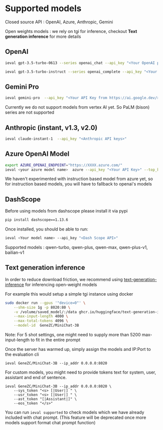 # Supported models

Closed source API : OpenAI, Azure, Anthropic, Gemini

Open weights models : we rely on tgi for inference, checkout **Text generation inference** for more details


## OpenAI

```bash
ieval gpt-3.5-turbo-0613 --series openai_chat --api_key "<Your OpenAI platform Key>"
```

```bash
ieval gpt-3.5-turbo-instruct --series openai_complete --api_key "<Your OpenAI platform Key>" --top_k 5
```



## Gemini Pro

```bash
ieval gemini-pro  --api_key "<Your API Key from https://ai.google.dev/>" --top_k 5
```

Currently we do not support models from vertex AI yet. So PaLM (bison) series are not supported

## Anthropic (instant, v1.3, v2.0)

```bash
ieval claude-instant-1  --api_key "<Anthropic API keys>"
```

## Azure OpenAI Model

```bash
export AZURE_OPENAI_ENDPOINT="https://XXXX.azure.com/"
ieval <your azure model name>  azure --api_key "<Your API Key>" --top_k 5
```

We haven't experimented with instruction based model from azure yet, so for instruction based models, you will have to fallback to openai's models

## DashScope

Before using models from dashscope please install it via pypi

```bash
pip install dashscope==1.13.6
```

Once installed, you should be able to run:

```bash
ieval <Your model name> --api_key "<Dash Scope API>"
```

Supported models : qwen-turbo, qwen-plus, qwen-max, qwen-plus-v1, bailian-v1

## Text generation inference

In order to reduce download friction, we recommend using [text-generation-inference](https://github.com/huggingface/text-generation-inference) for inferencing open-weight models

For example this would setup a simple tgi instance using docker

```bash
sudo docker run --gpus '"device=0"' \
    --shm-size 1g -p 8020:80 \
    -v /volume/saved_model/:/data ghcr.io/huggingface/text-generation-inference:1.1.0 \
    --max-input-length 4000 \
    --max-total-tokens 4096 \
    --model-id  GeneZC/MiniChat-3B
```
Note: For 5 shot settings, one might need to supply more than 5200 max-input-length to fit in the entire prompt

Once the server has warmed up, simply assign the models and IP:Port to the evaluation cli

```
ieval GeneZC/MiniChat-3B --ip_addr 0.0.0.0:8020
```

For custom models, you might need to provide tokens text for system, user, assistant and end of sentence.

```
ieval GeneZC/MiniChat-3B --ip_addr 0.0.0.0:8020 \
    --sys_token "<s> [|User|] " \
    --usr_token "<s> [|User|] " \
    --ast_token "[|Assistant|]" \
    --eos_token "</s>"
```

You can run `ieval supported` to check models which we have already included with chat prompt. (This feature will be deprecated once more models support format chat prompt function)

